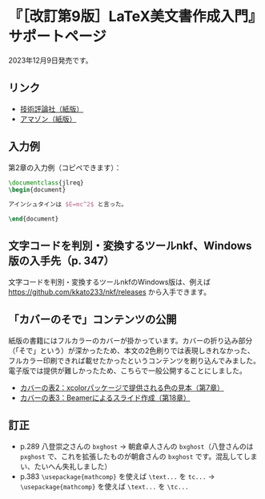 # 『［改訂第9版］LaTeX美文書作成入門』サポートページ

2023年12月9日発売です。

## リンク

* [技術評論社（紙版）](https://gihyo.jp/book/2023/978-4-297-13889-9)
* [アマゾン（紙版）](https://www.amazon.co.jp/dp/4297138891)

## 入力例

第2章の入力例（コピペできます）：

```latex
\documentclass{jlreq}
\begin{document}

アインシュタインは $E=mc^2$ と言った。

\end{document}
```

## 文字コードを判別・変換するツールnkf、Windows版の入手先（p. 347）

文字コードを判別・変換するツールnkfのWindows版は、例えば https://github.com/kkato233/nkf/releases から入手できます。

## 「カバーのそで」コンテンツの公開

紙版の書籍にはフルカラーのカバーが掛かっています。カバーの折り込み部分（「そで」という）が深かったため、本文の2色刷りでは表現しきれなかった、フルカラー印刷できれば載せたかったというコンテンツを刷り込んでみました。電子版では提供が難しかったため、こちらで一般公開することにしました。

* [カバーの表2：xcolorパッケージで提供される色の見本（第7章）](covers/cover-hyo2.pdf)
* [カバーの表3：Beamerによるスライド作成（第18章）](covers/cover-hyo3.pdf)

## 訂正

* p.289 八登崇之さんの `bxghost` → 朝倉卓人さんの `bxghost`（八登さんのは `pxghost` で、これを拡張したものが朝倉さんの `bxghost` です。混乱してしまい、たいへん失礼しました）
* p.383 `\usepackage{mathcomp}` を使えば `\text...` を `tc...` → `\usepackage{mathcomp}` を使えば `\text...` を `\tc...`
